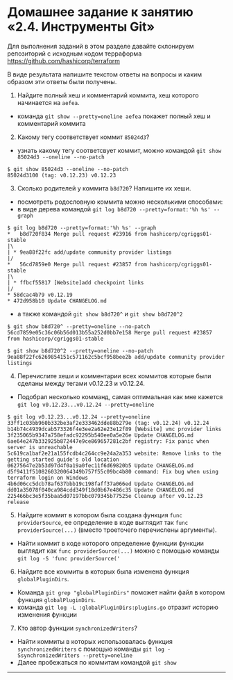# Домашнее задание к занятию «2.4. Инструменты Git»

Для выполнения заданий в этом разделе давайте склонируем репозиторий с исходным кодом 
терраформа https://github.com/hashicorp/terraform 

В виде результата напишите текстом ответы на вопросы и каким образом эти ответы были получены. 

1. Найдите полный хеш и комментарий коммита, хеш которого начинается на `aefea`.
- команда `git show --pretty=oneline aefea` покажет полный хеш и комментарий коммита


2. Какому тегу соответствует коммит `85024d3`?
- узнать какому тегу соответсвует коммит, можно командой `git show 85024d3 --oneline --no-patch`
```
$ git show 85024d3 --oneline --no-patch
85024d3100 (tag: v0.12.23) v0.12.23
```



3. Сколько родителей у коммита `b8d720`? Напишите их хеши.
- посмотреть родословную коммита можно несколькими способами:
- в виде дерева командой `git log b8d720 --pretty=format:'%h %s' --graph`
```
$ git log b8d720 --pretty=format:'%h %s' --graph
*   b8d720f834 Merge pull request #23916 from hashicorp/cgriggs01-stable
|\  
| * 9ea88f22fc add/update community provider listings
|/  
*   56cd7859e0 Merge pull request #23857 from hashicorp/cgriggs01-stable
|\  
| * ffbcf55817 [Website]add checkpoint links
|/  
* 58dcac4b79 v0.12.19
* 472d958b10 Update CHANGELOG.md
```
- а также командой `git show b8d720^` и `git show b8d720^2`
```
$ git show b8d720^ --pretty=oneline --no-patch
56cd7859e05c36c06b56d013b55a252d0bb7e158 Merge pull request #23857 from hashicorp/cgriggs01-stable
```
```
$ git show b8d720^2 --pretty=oneline --no-patch
9ea88f22fc6269854151c571162c5bcf958bee2b add/update community provider listings
```

4. Перечислите хеши и комментарии всех коммитов которые были сделаны между тегами  v0.12.23 и v0.12.24.

- Подобрал несколько комманд, самая оптимальная как мне кажется `git log v0.12.23...v0.12.24 --pretty=oneline`
```
$ git log v0.12.23...v0.12.24 --pretty=oneline
33ff1c03bb960b332be3af2e333462dde88b279e (tag: v0.12.24) v0.12.24
b14b74c4939dcab573326f4e3ee2a62e23e12f89 [Website] vmc provider links
3f235065b9347a758efadc92295b540ee0a5e26e Update CHANGELOG.md
6ae64e247b332925b872447e9ce869657281c2bf registry: Fix panic when server is unreachable
5c619ca1baf2e21a155fcdb4c264cc9e24a2a353 website: Remove links to the getting started guide's old location
06275647e2b53d97d4f0a19a0fec11f6d69820b5 Update CHANGELOG.md
d5f9411f5108260320064349b757f55c09bc4b80 command: Fix bug when using terraform login on Windows
4b6d06cc5dcb78af637bbb19c198faff37a066ed Update CHANGELOG.md
dd01a35078f040ca984cdd349f18d0b67e486c35 Update CHANGELOG.md
225466bc3e5f35baa5d07197bbc079345b77525e Cleanup after v0.12.23 release
```

5. Найдите коммит в котором была создана функция `func providerSource`, ее определение в коде выглядит 
так `func providerSource(...)` (вместо троеточего перечислены аргументы).

- Найти коммит в коде которого определение функции функции выглядит как `func providerSource(...)` можно с помощью команды `git log -S 'func providerSource('` 


6. Найдите все коммиты в которых была изменена функция `globalPluginDirs`.

- Команда `git grep "globalPluginDirs"` поможет найти файл в котором функция `globalPluginDirs`.
- команда `git log -L :globalPluginDirs:plugins.go` отразит историю изменения функции


7. Кто автор функции `synchronizedWriters`? 

-  Найти коммиты в которых использовалась функция `synchronizedWriters` с помoщью команды  `git log -SsynchronizedWriters --pretty=oneline`
-  Далее пробежаться по коммитам командой `git show`

 
---


